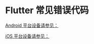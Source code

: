 # Flutter 常见错误代码

<Toc />

[Android 平台设备请参见：](/document/android/error.html)

[iOS 平台设备请参见：](/document/ios/error.html)  